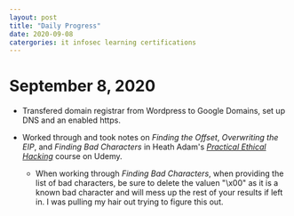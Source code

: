 ```yaml
---
layout: post
title: "Daily Progress"
date: 2020-09-08
catergories: it infosec learning certifications
---
```


# September 8, 2020

- Transfered domain registrar from Wordpress to Google Domains, set up DNS
  and an enabled https.

- Worked through and took notes on *Finding the Offset*, *Overwriting the
  EIP*, and *Finding Bad Characters* in Heath Adam's [*Practical Ethical
Hacking*](https://www.udemy.com/course/practical-ethical-hacking/) course
on Udemy.

	- When working through *Finding Bad Characters*, when providing
	  the list of bad characters, be sure to delete the valuen "\x00"
as it is a known bad character and will mess up the rest of your results
if left in. I was pulling my hair out trying to figure this out.

